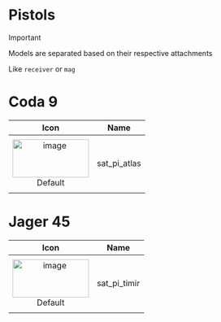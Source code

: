 # Pistols

> [!IMPORTANT]
> Models are separated based on their respective attachments
>
> Like `receiver` or `mag`



# Coda 9
| Icon | Name |
| :--: | :--: | 
| | | | | 
<img width="150" height="75" alt="image" src="https://github.com/user-attachments/assets/cb708092-0114-42d8-a35d-69c2b500906e" /> <br> Default | sat_pi_atlas | 
| | | | | 




# Jager 45
| Icon | Name |
| :--: | :--: | 
| | | | | 
<img width="150" height="75" alt="image" src="https://github.com/user-attachments/assets/b7b3cfeb-d238-4770-aba2-702988fb4bf8" /> <br> Default | sat_pi_timir | 
| | | | | 













